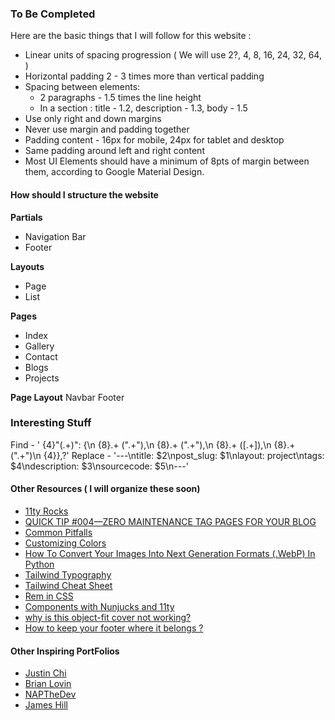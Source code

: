 
### To Be Completed

Here are the basic things that I will follow for this website : 
- Linear units of spacing progression ( We will use 2?, 4, 8, 16, 24, 32, 64, )
- Horizontal padding 2 - 3 times more than vertical padding
- Spacing between elements:
    - 2 paragraphs - 1.5 times the line height
    - In a section : title - 1.2, description - 1.3, body - 1.5
- Use only right and down margins
- Never use margin and padding together
- Padding content - 16px for mobile, 24px for tablet and desktop
- Same padding around left and right content
- Most UI Elements should have a minimum of 8pts of margin between them, according to Google Material Design.

#### How should I structure the website

**Partials**
- Navigation Bar
- Footer

**Layouts**
- Page
- List

**Pages**
- Index
- Gallery
- Contact
- Blogs
- Projects

**Page Layout**
    Navbar
    <content>
    Footer


### Interesting Stuff

 Find - ' {4}"(.+)": \{\n {8}.+ (".+"),\n {8}.+ (".+"),\n {8}.+ (\[.+\]),\n {8}.+ (".+")\n {4}\},?'
    Replace - '---\ntitle: $2\npost_slug: $1\nlayout: project\ntags: $4\ndescription: $3\nsourcecode: $5\n---'

#### Other Resources ( I will organize these soon)
- [11ty Rocks](https://11ty.rocks/)
- [QUICK TIP #004—ZERO MAINTENANCE TAG PAGES FOR YOUR BLOG](https://www.11ty.dev/docs/quicktips/tag-pages/)
- [Common Pitfalls](https://www.11ty.dev/docs/permalinks/#remapping-output-(permalink))
- [Customizing Colors](https://tailwindcss.com/docs/customizing-colors)
- [How To Convert Your Images Into Next Generation Formats (.WebP) In Python](https://understandingdata.com/posts/how-to-convert-your-images-into-next-generation-formats-webp-in-python/)
- [Tailwind Typography](https://tailwindcss.com/docs/typography-plugin)
- [Tailwind Cheat Sheet](https://nerdcave.com/tailwind-cheat-sheet)
- [Rem in CSS](https://www.sitepoint.com/understanding-and-using-rem-units-in-css/)
- [Components with Nunjucks and 11ty](https://design2seo.com/blog/web-development/11ty/components-with-nunjucks-and-11ty/)
- [why is this object-fit cover not working?](https://stackoverflow.com/questions/73144022/why-is-this-object-fit-cover-not-working)
- [How to keep your footer where it belongs ?](https://www.freecodecamp.org/news/how-to-keep-your-footer-where-it-belongs-59c6aa05c59c/)

#### Other Inspiring PortFolios

- [Justin Chi](https://www.justinchi.me/)
- [Brian Lovin](https://brianlovin.com/)
- [NAPTheDev](https://portfolio-next-nx1d6st5c-napthedev.vercel.app/)
- [James Hill](https://www.jameshill.dev/)